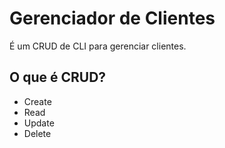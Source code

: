 # Gerenciador de Clientes

É um CRUD de CLI para gerenciar clientes.

## O que é CRUD?

- Create
- Read
- Update
- Delete
